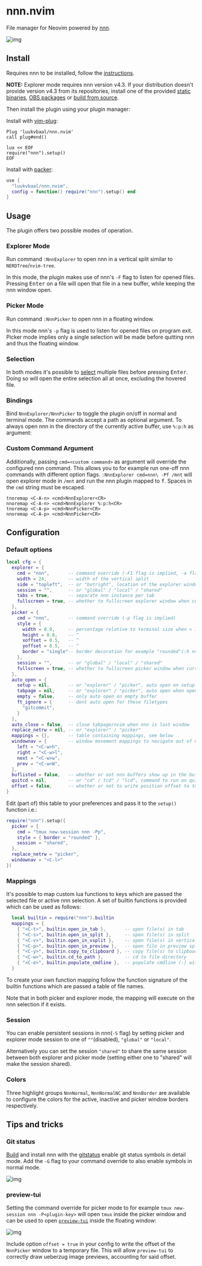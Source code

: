 # nnn.nvim

File manager for Neovim powered by [nnn](https://github.com/jarun/nnn).

<!-- panvimdoc-ignore-start -->

![img](https://user-images.githubusercontent.com/31730729/140781823-6810811c-9bd8-4ade-a1fe-5f225cb53c76.png)

<!-- panvimdoc-ignore-end -->

## Install

Requires nnn to be installed, follow the [instructions](https://github.com/jarun/nnn/wiki/Usage#installation).

**NOTE:** Explorer mode requires nnn version v4.3.
If your distribution doesn't provide version v4.3 from its repositories, install one of the provided [static binaries](https://github.com/jarun/nnn/releases/tag/v4.3), [OBS packages](https://software.opensuse.org//download.html?project=home%3Astig124%3Annn&package=nnn) or [build from source](https://github.com/jarun/nnn/wiki/Usage#from-source).

<!-- panvimdoc-ignore-start -->

Then install the plugin using your plugin manager:

Install with [vim-plug](https://github.com/junegunn/vim-plug):

```vim
Plug 'luukvbaal/nnn.nvim'
call plug#end()

lua << EOF
require("nnn").setup()
EOF
```

Install with [packer](https://github.com/wbthomason/packer.nvim):

```lua
use {
  "luukvbaal/nnn.nvim",
  config = function() require("nnn").setup() end
}
```

<!-- panvimdoc-ignore-end -->

## Usage

The plugin offers two possible modes of operation.

### Explorer Mode

Run command `:NnnExplorer` to open nnn in a vertical split similar to `NERDTree`/`nvim-tree`.

In this mode, the plugin makes use of nnn's `-F` flag to listen for opened files. Pressing <kbd>Enter</kbd> on a file will open that file in a new buffer, while keeping the nnn window open.


### Picker Mode

Run command `:NnnPicker` to open nnn in a floating window.

In this mode nnn's `-p` flag is used to listen for opened files on program exit. Picker mode implies only a single selection will be made before quitting nnn and thus the floating window.

### Selection

In both modes it's possible to [select](https://github.com/jarun/nnn/wiki/concepts#selection) multiple files before pressing <kbd>Enter</kbd>. Doing so will open the entire selection all at once, excluding the hovered file.

### Bindings

Bind `NnnExplorer/NnnPicker` to toggle the plugin on/off in normal and terminal mode. The commands accept a path as optional argument. To always open nnn in the directory of the currently active buffer, use `%:p:h` as argument:

### Custom Command Argument

Additionally, passing `cmd=<custom command>` as argument will override the configured nnn command. This allows you to for example run one-off nnn commands with different option flags. `:NnnExplorer cmd=nnn\ -Pf /mnt` will open explorer mode in `/mnt` and run the nnn plugin mapped to <kbd>f</kbd>. Spaces in the `cmd` string must be escaped.

```vim
tnoremap <C-A-n> <cmd>NnnExplorer<CR>
nnoremap <C-A-n> <cmd>NnnExplorer %:p:h<CR>
tnoremap <C-A-p> <cmd>NnnPicker<CR>
nnoremap <C-A-p> <cmd>NnnPicker<CR>
```

## Configuration

### Default options

```lua
local cfg = {
  explorer = {
    cmd = "nnn",       -- command override (-F1 flag is implied, -a flag is invalid!)
    width = 24,        -- width of the vertical split
    side = "topleft",  -- or "botright", location of the explorer window
    session = "",      -- or "global" / "local" / "shared"
    tabs = true,       -- separate nnn instance per tab
    fullscreen = true, -- whether to fullscreen explorer window when current tab is empty
  },
  picker = {
    cmd = "nnn",       -- command override (-p flag is implied)
    style = {
      width = 0.9,     -- percentage relative to terminal size when < 1, absolute otherwise
      height = 0.8,    -- ^
      xoffset = 0.5,   -- ^
      yoffset = 0.5,   -- ^
      border = "single"-- border decoration for example "rounded"(:h nvim_open_win)
    },
    session = "",      -- or "global" / "local" / "shared"
    fullscreen = true, -- whether to fullscreen picker window when current tab is empty
  },
  auto_open = {
    setup = nil,       -- or "explorer" / "picker", auto open on setup function
    tabpage = nil,     -- or "explorer" / "picker", auto open when opening new tabpage
    empty = false,     -- only auto open on empty buffer
    ft_ignore = {      -- dont auto open for these filetypes
      "gitcommit",
    }
  },
  auto_close = false,  -- close tabpage/nvim when nnn is last window
  replace_netrw = nil, -- or "explorer" / "picker"
  mappings = {},       -- table containing mappings, see below
  windownav = {        -- window movement mappings to navigate out of nnn
    left = "<C-w>h",
    right = "<C-w>l",
    next = "<C-w>w",
    prev = "<C-w>W",
  },
  buflisted = false,   -- whether or not nnn buffers show up in the bufferlist
  quitcd = nil,        -- or "cd" / tcd" / "lcd", command to run on quitcd file if found
  offset = false,      -- whether or not to write position offset to tmpfile(for use in preview-tui)
}
```

Edit (part of) this table to your preferences and pass it to the `setup()` function i.e.:

```lua
require("nnn").setup({
  picker = {
    cmd = "tmux new-session nnn -Pp",
    style = { border = "rounded" },
    session = "shared",
  },
  replace_netrw = "picker",
  windownav = "<C-l>"
})
```

### Mappings

It's possible to map custom lua functions to keys which are passed the selected file or active nnn selection.
A set of builtin functions is provided which can be used as follows:

```lua
  local builtin = require("nnn").builtin
  mappings = {
    { "<C-t>", builtin.open_in_tab },       -- open file(s) in tab
    { "<C-s>", builtin.open_in_split },     -- open file(s) in split
    { "<C-v>", builtin.open_in_vsplit },    -- open file(s) in vertical split
    { "<C-p>", builtin.open_in_preview },   -- open file in preview split keeping nnn focused
    { "<C-y>", builtin.copy_to_clipboard }, -- copy file(s) to clipboard
    { "<C-w>", builtin.cd_to_path },        -- cd to file directory
    { "<C-e>", builtin.populate_cmdline },  -- populate cmdline (:) with file(s)
  }
```

To create your own function mapping follow the function signature of the builtin functions which are passed a table of file names.

Note that in both picker and explorer mode, the mapping will execute on the nnn selection if it exists.

### Session

You can enable persistent sessions in nnn(`-S` flag) by setting picker and explorer mode session to one of `""`(disabled), `"global"` or `"local"`.

Alternatively you can set the session `"shared"` to share the same session between both explorer and picker mode (setting either one to "shared" will make the session shared).

### Colors

Three highlight groups `NnnNormal`, `NnnNormalNC` and `NnnBorder` are available to configure the colors for the active, inactive and picker window borders respectively.

## Tips and tricks

### Git status

[Build](https://github.com/jarun/nnn/tree/master/patches#list-of-patches) and install nnn with the [gitstatus](https://github.com/jarun/nnn/blob/master/patches/gitstatus/mainline.diff) enable git status symbols in detail mode. Add the `-G` flag to your command override to also enable symbols in normal mode.

<!-- panvimdoc-ignore-start -->

![img](https://user-images.githubusercontent.com/31730729/140726345-0d4005e4-0ed3-494f-9c51-bdac19f277f3.png)

<!-- panvimdoc-ignore-end -->

### preview-tui

Setting the command override for picker mode to for example `tmux new-session nnn -P<plugin-key>` will open `tmux` inside the picker window and can be used to open [`preview-tui`](https://github.com/jarun/nnn/blob/master/plugins/preview-tui) inside the floating window:

<!-- panvimdoc-ignore-start -->

![img](https://user-images.githubusercontent.com/31730729/140781363-fc81ccd0-c4f3-4cb8-a771-1c221dee603f.gif)

<!-- panvimdoc-ignore-end -->
Include option `offset = true` in your config to write the offset of the `NnnPicker` window to a temporary file. This will allow `preview-tui` to correctly draw ueberzug image previews, accounting for said offset.
